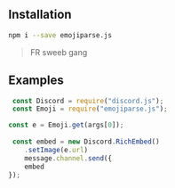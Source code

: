 
## Installation

```sh
npm i --save emojiparse.js
```

> FR sweeb gang

## Examples
```js
 const Discord = require("discord.js");
 const Emoji = require("emojiparse.js");

const e = Emoji.get(args[0]);
 
 const embed = new Discord.RichEmbed()
    .setImage(e.url)
    message.channel.send({
    embed
});
```

